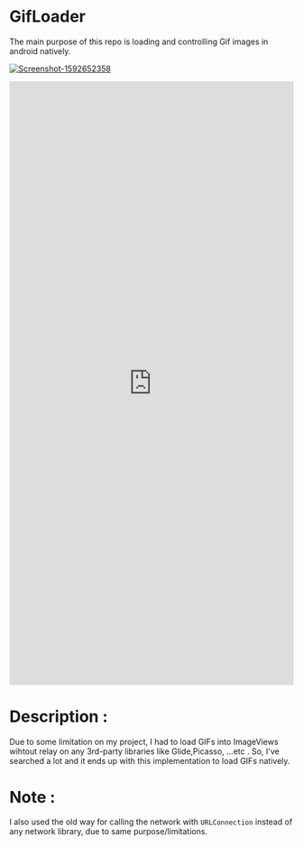 # GifLoader
The main purpose of this repo is loading and controlling Gif images in android natively. 

<a href="https://ibb.co/k1J7d4c"><img src="https://i.ibb.co/rs3jWxy/Screenshot-1592652358.png" alt="Screenshot-1592652358" border="0" /></a>

<div style="width:100%;height:0px;position:relative;padding-bottom:212.426%;"><iframe src="https://streamable.com/e/vru9r6" frameborder="0" width="100%" height="100%" allowfullscreen style="width:100%;height:100%;position:absolute;left:0px;top:0px;overflow:hidden;"></iframe></div>

# Description : 
Due to some limitation on my project, I had to load GIFs into ImageViews wihtout relay on any 3rd-party libraries like Glide,Picasso, ...etc . 
So, I've searched a lot and it ends up with this implementation to load GIFs natively.

# Note : 
I also used the old way for calling the network with <code>URLConnection</code> instead of any network library, due to same purpose/limitations. 
